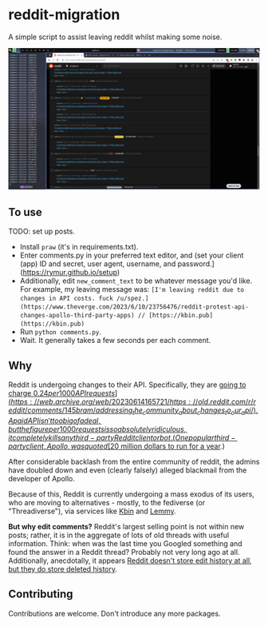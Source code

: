 # reddit-migration
A simple script to assist leaving reddit whilst making some noise.

![Image example](./comments.png)

## To use
TODO: set up posts.

- Install `praw` (it's in requirements.txt).
- Enter comments.py in your preferred text editor, and (set your client (app) ID and secret, user agent, username, and password.](https://rymur.github.io/setup)
- Additionally, edit `new_comment_text` to be whatever message you'd like. For example, my leaving message was: `[I'm leaving reddit due to changes in API costs. fuck /u/spez.](https://www.theverge.com/2023/6/10/23756476/reddit-protest-api-changes-apollo-third-party-apps) // [https://kbin.pub](https://kbin.pub)` 
- Run `python comments.py`.
- Wait. It generally takes a few seconds per each comment.

## Why
Reddit is undergoing changes to their API. Specifically, they are [going to charge $0.24 per 1000 API requests](https://web.archive.org/web/20230614165721/https://old.reddit.com/r/reddit/comments/145bram/addressing_the_community_about_changes_to_our_api/). A paid API isn't too big of a deal, but the figure per 1000 requests is so absolutely ridiculous, it completely kills any third-party Reddit client or bot. (One popular third-party client, Apollo, was quoted [$20 million dollars to run for a year](https://web.archive.org/web/20230531221034/https://arstechnica.com/gadgets/2023/05/reddits-api-pricing-results-in-shocking-20-million-a-year-bill-for-apollo/).)

After considerable backlash from the entire community of reddit, the admins have doubled down and even (clearly falsely) alleged blackmail from the developer of Apollo. 

Because of this, Reddit is currently undergoing a mass exodus of its users, who are moving to alternatives - mostly, to the fediverse (or "Threadiverse"), via services like [Kbin](https://kbin.pub/en) and [Lemmy](https://join-lemmy.org/).

**But why edit comments?** Reddit's largest selling point is not within new posts; rather, it is in the aggregate of lots of old threads with useful information. Think: when was the last time you Googled something and found the answer in a Reddit thread? Probably not very long ago at all. Additionally, anecdotally, it appears [Reddit doesn't store edit history at all, but they do store deleted history](https://web.archive.org/web/20230614172711/https://old.reddit.com/r/help/comments/on6oky/anyway_to_view_edit_history_of_a_comment/h5ptohj/).

## Contributing
Contributions are welcome. Don't introduce any more packages.
